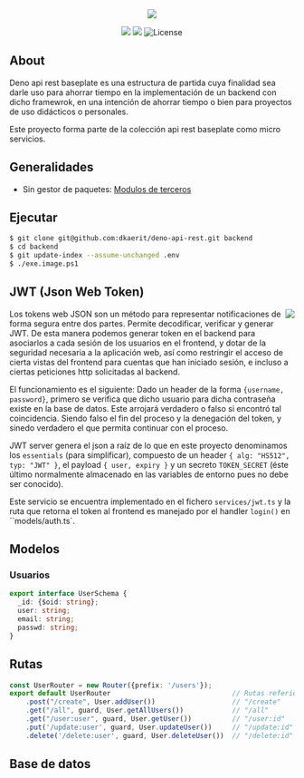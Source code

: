 <center><img src="https://i.imgur.com/GtgLBvg.png"></center>

<p align="center">
<img src="https://img.shields.io/github/commit-activity/y/dkaerit/deno-api-rest?color=17a8c8">
<img src="https://img.shields.io/github/downloads/dkaerit/deno-api-rest/total?color=17a8c8">
<img src="https://img.shields.io/badge/license-MIT-17a8c8" alt="License">
</p>

## About

Deno api rest baseplate es una estructura de partida cuya finalidad sea darle uso para ahorrar tiempo en la implementación de un backend con dicho framewrok, en una intención de ahorrar tiempo o bien para proyectos de uso didácticos o personales. 

Este proyecto forma parte de la colección api rest baseplate como micro servicios.

## Generalidades
  * Sin gestor de paquetes: [Modulos de terceros](https://deno.land/x)

## Ejecutar

```bash
$ git clone git@github.com:dkaerit/deno-api-rest.git backend
$ cd backend
$ git update-index --assume-unchanged .env
$ ./exe.image.ps1
```


## JWT (Json Web Token)
<img align="right" src="https://user-images.githubusercontent.com/24440929/150577724-c55dfaab-3480-4e29-ab0b-6a76601d3914.png"> Los tokens web JSON son un método para representar notificaciones de forma segura entre dos partes. Permite decodificar, verificar y generar JWT. 
De esta manera podemos generar token en el backend para asociarlos a cada sesión de los usuarios en el frontend, y dotar de la seguridad necesaria a la aplicación web, así como restringir el acceso de cierta vistas del frontend para cuentas que han iniciado sesión, e incluso a ciertas peticiones http solicitadas al backend.

El funcionamiento es el siguiente: Dado un header de la forma `{username, password}`, primero se verifica que dicho usuario para dicha contraseña existe en la base de datos. Este arrojará verdadero o falso si encontró tal coincidencia. Siendo falso el fin del proceso y la denegación del token, y sinedo verdadero el que permita continuar con el proceso. 

JWT server genera el json a raíz de lo que en este proyecto denominamos los `essentials` (para simplificar), compuesto de un header `{ alg: "HS512", typ: "JWT" }`, el payload `{ user, expiry }` y un secreto `TOKEN_SECRET` (éste último normalmente almacenado en las variables de entorno pues no debe ser conocido). 

Este servicio se encuentra implementado en el fichero `services/jwt.ts` y la ruta que retorna el token al frontend es manejado por el handler `login()` en ``models/auth.ts`.

## Modelos
### Usuarios
```typescript
export interface UserSchema {
  _id: {$oid: string};
  user: string;
  email: string;
  passwd: string;
}
```

## Rutas
```typescript
const UserRouter = new Router({prefix: '/users'});
export default UserRouter                              // Rutas referidas al modelo "Usuario"
    .post("/create", User.addUser())                   // "/create"            → addUser()
    .get("/all", guard, User.getAllUsers())            // "/all"       ~guard~ → getAllUsers()
    .get("/user:user", guard, User.getUser())          // "/user:id"   ~guard~ → getUser()
    .put('/update:user', guard, User.updateUser())     // "/update:id" ~guard~ → updateUser()
    .delete('/delete:user', guard, User.deleteUser())  // "/delete:id" ~guard~ → deleteUser()
```



## Base de datos
